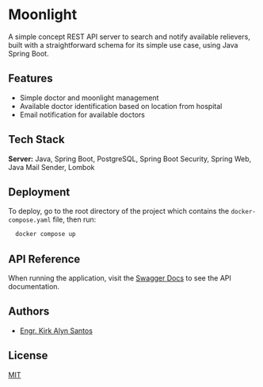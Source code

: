 # Moonlight

A simple concept REST API server to search and notify available relievers, built with a straightforward schema for its simple use case, using Java Spring Boot.

## Features

- Simple doctor and moonlight management
- Available doctor identification based on location from hospital
- Email notification for available doctors

## Tech Stack

**Server:** Java, Spring Boot, PostgreSQL, Spring Boot Security, Spring Web, Java Mail Sender, Lombok

## Deployment

To deploy, go to the root directory of the project which contains the `docker-compose.yaml` file, then run:

```bash
  docker compose up
```


## API Reference

When running the application, visit the [Swagger Docs](http://localhost:8080/swagger-ui/index.html) to see the API documentation.


## Authors

- [Engr. Kirk Alyn Santos](https://github.com/kirkalyn13)

## License

[MIT](https://choosealicense.com/licenses/mit/)